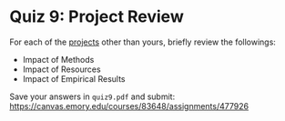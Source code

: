 # Quiz 9: Project Review

For each of the [projects](../../projects/final_projects_2021.md) other than yours, briefly review the followings:

* Impact of Methods
* Impact of Resources
* Impact of Empirical Results

Save your answers in `quiz9.pdf` and submit: https://canvas.emory.edu/courses/83648/assignments/477926

